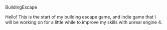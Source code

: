 BuildingEscape

Hello! This is the start of my building escape game, and indie game that I will be working on for a little while to improve my skills with unreal engine 4.
